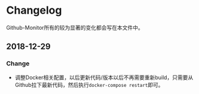 # Changelog

Github-Monitor所有的较为显著的变化都会写在本文件中。

## 2018-12-29

### Change

 - 调整Docker相关配置，以后更新代码/版本以后不再需要重新build，只需要从Github拉下最新代码，然后执行`docker-compose restart`即可。
 
 